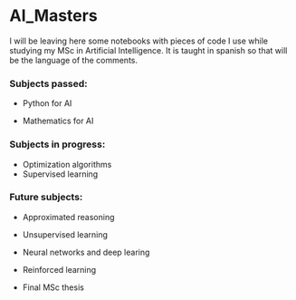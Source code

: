 # AI_Masters
I will be leaving here some notebooks with pieces of code I use while studying my MSc in Artificial Intelligence.
It is taught in spanish so that will be the language of the comments.

### **Subjects passed:**
- Python for AI

- Mathematics for AI


### **Subjects in progress:**
- Optimization algorithms
- Supervised learning

### **Future subjects:**
- Approximated reasoning
- Unsupervised learning
- Neural networks and deep learing
- Reinforced learning

-  Final MSc thesis
